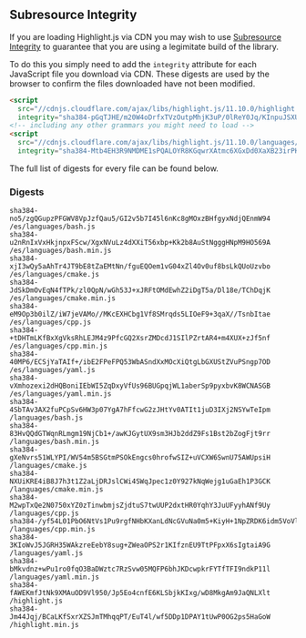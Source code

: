 ## Subresource Integrity

If you are loading Highlight.js via CDN you may wish to use [Subresource Integrity](https://developer.mozilla.org/en-US/docs/Web/Security/Subresource_Integrity) to guarantee that you are using a legimitate build of the library.

To do this you simply need to add the `integrity` attribute for each JavaScript file you download via CDN. These digests are used by the browser to confirm the files downloaded have not been modified.

```html
<script
  src="//cdnjs.cloudflare.com/ajax/libs/highlight.js/11.10.0/highlight.min.js"
  integrity="sha384-pGqTJHE/m20W4oDrfxTVzOutpMhjK3uP/0lReY0Jq/KInpuJSXUnk4WAYbciCLqT"></script>
<!-- including any other grammars you might need to load -->
<script
  src="//cdnjs.cloudflare.com/ajax/libs/highlight.js/11.10.0/languages/go.min.js"
  integrity="sha384-Mtb4EH3R9NMDME1sPQALOYR8KGqwrXAtmc6XGxDd0XaXB23irPKsuET0JjZt5utI"></script>
```

The full list of digests for every file can be found below.

### Digests

```
sha384-no5/zgQGupzPFGWV8VpJzfQau5/GI2v5b7I45l6nKc8gMOxzBHfgyxNdjQEnmW94 /es/languages/bash.js
sha384-u2nRnIxVxHkjnpxFScw/XgxNVuLz4dXXiT56xbp+Kk2b8AuStNgggHNpM9HO569A /es/languages/bash.min.js
sha384-xjI3wQy5aAhTr4JT9bE8tZaEMtNn/fguEQOem1vG04xZl4Ov0uf8bsLkQUoUzvbo /es/languages/cmake.js
sha384-JdSkDmOvEqN4fTPk/zl0QpN/wGh53J+xJRFtOMdEwhZ2iDgT5a/Dl18e/TChDqjK /es/languages/cmake.min.js
sha384-eM9Op3b0ilZ/iW7jeVAMo//MKcEXHCbg1Vf8SMrqds5LIOeF9+3qaX//TsnbItae /es/languages/cpp.js
sha384-+tDHTmLKfBxXgVksRhLEJM4z9PfcGQ2XsrZMDcdJ1SIlPZrtAR4+m4XUX+zJf5nf /es/languages/cpp.min.js
sha384-40MP6/ECSjYaTAIf+/ibE2FPeFPQ53WbASndXxMOcXiQtgLbGXUStZVuPSngp7OD /es/languages/yaml.js
sha384-vXmhozexi2dHQBoniIEbWI5ZqDxyVfUs96BUGpqjWL1aberSp9pyxbvK8WCNASGB /es/languages/yaml.min.js
sha384-4SbTAv3AX2fuPCpSv6HW3p07YgA7hFfcwG2zJHtYv0ATIt1juD3IXj2NSYwTeIpm /languages/bash.js
sha384-83HvQQdGTWqnRLmgm19NjCb1+/awKJGytUX9sm3HJb2ddZ9Fs1Bst2bZogFjt9rr /languages/bash.min.js
sha384-gXeNvrs51WLYPI/WV54m5BSGtmPSOkEngcs0hrofwSIZ+uVCXW6SwnU75AWUpsiH /languages/cmake.js
sha384-NXUiKRE4iB8J7h3t1Z2aLjDRJslCWi4SWqJpec1z0Y927kNqWejg1uGaEh1P3GCK /languages/cmake.min.js
sha384-M2wpTxQe2N0750xYZ0zTinwbmjsZjdtuS7twUUP2dxtHR0YqhY3JuUFyyhANf9Uy /languages/cpp.js
sha384-/yf54L01PbO6NtVs1Pu9rgfNHbKXanLdNcGVuNa0m5+KiyH+1NpZRDK6idm5VoVl /languages/cpp.min.js
sha384-3KIoWvJ5JGRH35WAkzreEebY8sug+ZWeaOPS2r1KIfznEU9TtPFpxX6sIgtaiA9G /languages/yaml.js
sha384-bMkvdnz+wPu1ro0fqO3BaDWztc7RzSvw05MQFP6bhJKDcwpkrFYTfTFI9ndkP11l /languages/yaml.min.js
sha384-fAWEKmfJtNk9XMAuOD9Vl950/Jp5Eo4cnfE6KLSbjkKIxg/wD8MkgAm9JaQNLXlt /highlight.js
sha384-Jm44Jqj/BCaLKfSxrXZSJmTMhqqPT/EuT4l/wf5DDp1DPAY1tUwP0OG2ps5HaGoW /highlight.min.js
```

